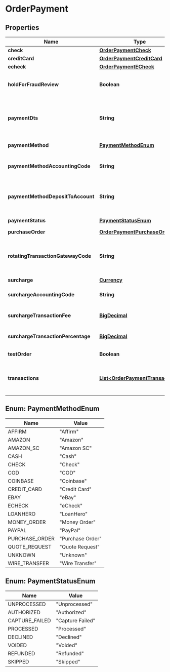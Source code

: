 
# OrderPayment

## Properties
Name | Type | Description | Notes
------------ | ------------- | ------------- | -------------
**check** | [**OrderPaymentCheck**](OrderPaymentCheck.md) |  |  [optional]
**creditCard** | [**OrderPaymentCreditCard**](OrderPaymentCreditCard.md) |  |  [optional]
**echeck** | [**OrderPaymentECheck**](OrderPaymentECheck.md) |  |  [optional]
**holdForFraudReview** | **Boolean** | True if order has been held for fraud review |  [optional]
**paymentDts** | **String** | Date/time that the payment was successfully processed |  [optional]
**paymentMethod** | [**PaymentMethodEnum**](#PaymentMethodEnum) | Payment method |  [optional]
**paymentMethodAccountingCode** | **String** | Payment method QuickBooks code |  [optional]
**paymentMethodDepositToAccount** | **String** | Payment method QuickBooks deposit account |  [optional]
**paymentStatus** | [**PaymentStatusEnum**](#PaymentStatusEnum) | Payment status |  [optional]
**purchaseOrder** | [**OrderPaymentPurchaseOrder**](OrderPaymentPurchaseOrder.md) |  |  [optional]
**rotatingTransactionGatewayCode** | **String** | Rotating transaction gateway code used to process this order |  [optional]
**surcharge** | [**Currency**](Currency.md) |  |  [optional]
**surchargeAccountingCode** | **String** | Surcharge accounting code |  [optional]
**surchargeTransactionFee** | [**BigDecimal**](BigDecimal.md) | Surcharge transaction fee |  [optional]
**surchargeTransactionPercentage** | [**BigDecimal**](BigDecimal.md) | Surcharge transaction percentage |  [optional]
**testOrder** | **Boolean** | True if this is a test order |  [optional]
**transactions** | [**List&lt;OrderPaymentTransaction&gt;**](OrderPaymentTransaction.md) | Transactions associated with processing this payment |  [optional]


<a name="PaymentMethodEnum"></a>
## Enum: PaymentMethodEnum
Name | Value
---- | -----
AFFIRM | &quot;Affirm&quot;
AMAZON | &quot;Amazon&quot;
AMAZON_SC | &quot;Amazon SC&quot;
CASH | &quot;Cash&quot;
CHECK | &quot;Check&quot;
COD | &quot;COD&quot;
COINBASE | &quot;Coinbase&quot;
CREDIT_CARD | &quot;Credit Card&quot;
EBAY | &quot;eBay&quot;
ECHECK | &quot;eCheck&quot;
LOANHERO | &quot;LoanHero&quot;
MONEY_ORDER | &quot;Money Order&quot;
PAYPAL | &quot;PayPal&quot;
PURCHASE_ORDER | &quot;Purchase Order&quot;
QUOTE_REQUEST | &quot;Quote Request&quot;
UNKNOWN | &quot;Unknown&quot;
WIRE_TRANSFER | &quot;Wire Transfer&quot;


<a name="PaymentStatusEnum"></a>
## Enum: PaymentStatusEnum
Name | Value
---- | -----
UNPROCESSED | &quot;Unprocessed&quot;
AUTHORIZED | &quot;Authorized&quot;
CAPTURE_FAILED | &quot;Capture Failed&quot;
PROCESSED | &quot;Processed&quot;
DECLINED | &quot;Declined&quot;
VOIDED | &quot;Voided&quot;
REFUNDED | &quot;Refunded&quot;
SKIPPED | &quot;Skipped&quot;



